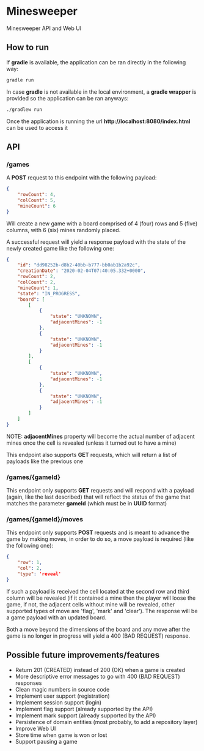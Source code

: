 # Minesweeper

Minesweeper API and Web UI

## How to run

If **gradle** is available, the application can be ran directly in the following way:

```bash
gradle run
```

In case **gradle** is not available in the local environment, a **gradle wrapper** is provided so the application can be ran anyways:

```bash
./gradlew run
```

Once the application is running the url **http://localhost:8080/index.html** can be used to access it

## API

### /games

A **POST** request to this endpoint with the following payload:

```json
{
	"rowCount": 4,
	"colCount": 5,
	"mineCount": 6
}
```

Will create a new game with a board comprised of 4 (four) rows and 5 (five) columns, with 6 (six) mines randomly placed.

A successful request will yield a response payload with the state of the newly created game like the following one:

```json
{
    "id": "dd98252b-d8b2-40bb-b777-bb0ab1b2a92c",
    "creationDate": "2020-02-04T07:40:05.332+0000",
    "rowCount": 2,
    "colCount": 2,
    "mineCount": 1,
    "state": "IN_PROGRESS",
    "board": [
        [
            {
                "state": "UNKNOWN",
                "adjacentMines": -1
            },
            {
                "state": "UNKNOWN",
                "adjacentMines": -1
            }
        ],
        [
            {
                "state": "UNKNOWN",
                "adjacentMines": -1
            },
            {
                "state": "UNKNOWN",
                "adjacentMines": -1
            }
        ]
    ]
}
```

NOTE: **adjacentMines** property will become the actual number of adjacent mines once the cell is revealed (unless it turned out to have a mine)

This endpoint also supports **GET** requests, which will return a list of payloads like the previous one

### /games/{gameId}

This endpoint only supports **GET** requests and will respond with a payload (again, like the last described) that will reflect the status of the game that matches the parameter **gameId** (which must be in **UUID** format)

### /games/{gameId}/moves

This endpoint only supports **POST** requests and is meant to advance the game by making moves, in order to do so, a move payload is required (like the following one):

```json
{
	"row": 1,
	"col": 2,
	"type": 'reveal'
}
```

If such a payload is received the cell located at the second row and third column will be revealed (if it contained a mine then the player will loose the game, if not, the adjacent cells without mine will be revealed, other supported types of move are 'flag', 'mark' and 'clear'). The response will be a game payload with an updated board.

Both a move beyond the dimensions of the board and any move after the game is no longer in progress will yield a 400 (BAD REQUEST) response. 

## Possible future improvements/features

 - Return 201 (CREATED) instead of 200 (OK) when a game is created
 - More descriptive error messages to go with 400 (BAD REQUEST) responses 
 - Clean magic numbers in source code
 - Implement user support (registration)
 - Implement session support (login)
 - Implement flag support (already supported by the API)
 - Implement mark support (already supported by the API)
 - Persistence of domain entities (most probably, to add a repository layer)
 - Improve Web UI
 - Store time when game is won or lost
 - Support pausing a game
 